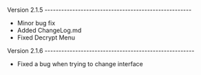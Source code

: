 Version 2.1.5 -----------------------------------------------------
  - Minor bug fix
  - Added ChangeLog.md
  - Fixed Decrypt Menu

Version 2.1.6 ------------------------------------------------------
  - Fixed a bug when trying to change interface
